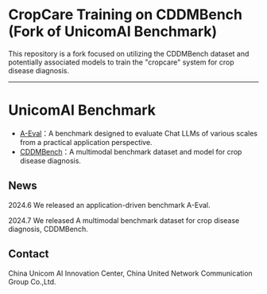 # CropCare Training on CDDMBench (Fork of UnicomAI Benchmark)

This repository is a fork focused on utilizing the CDDMBench dataset and potentially associated models to train the "cropcare" system for crop disease diagnosis.

---

# UnicomAI Benchmark

* [A-Eval](./A-Eval)：A benchmark designed to evaluate Chat LLMs of various scales from a practical application perspective.
* [CDDMBench](./CDDMBench)：A multimodal benchmark dataset and model for crop disease diagnosis.

## News

2024.6 We released an application-driven benchmark A-Eval.

2024.7 We released A multimodal benchmark dataset for crop disease diagnosis, CDDMBench.

## Contact

China Unicom AI Innovation Center, China United Network Communication Group Co.,Ltd.
